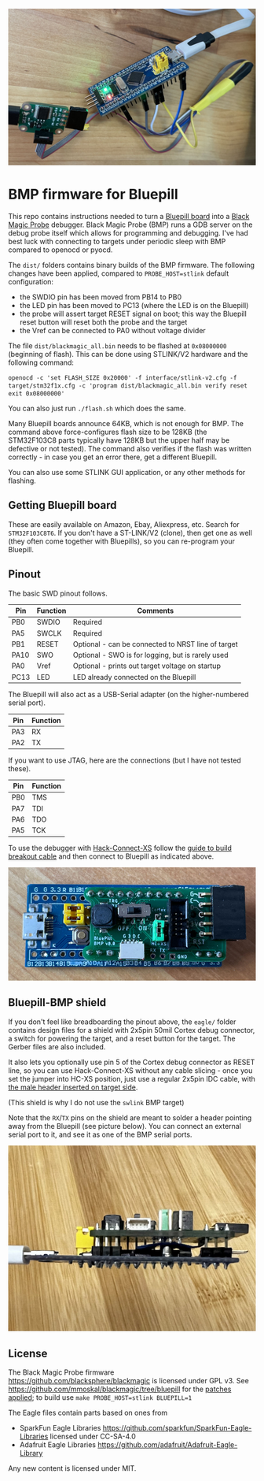![Image of Bluepill used as a BMP debugger](img/bluepill-in-action.jpg)

# BMP firmware for Bluepill

This repo contains instructions needed to turn a [Bluepill board](https://stm32-base.org/boards/STM32F103C8T6-Blue-Pill.html)
into a [Black Magic Probe](https://github.com/blacksphere/blackmagic/wiki) debugger.
Black Magic Probe (BMP) runs a GDB server on the debug probe itself which allows for programming and debugging.
I've had best luck with connecting to targets under periodic sleep with BMP compared to openocd or pyocd.

The `dist/` folders contains binary builds of the BMP firmware.
The following changes have been applied, compared to `PROBE_HOST=stlink` default configuration:
* the SWDIO pin has been moved from PB14 to PB0
* the LED pin has been moved to PC13 (where the LED is on the Bluepill)
* the probe will assert target RESET signal on boot; this way the Bluepill reset button will reset both the probe and the target
* the Vref can be connected to PA0 without voltage divider

The file `dist/blackmagic_all.bin` needs to be flashed at `0x08000000` (beginning of flash).
This can be done using STLINK/V2 hardware and the following command:

```
openocd -c 'set FLASH_SIZE 0x20000' -f interface/stlink-v2.cfg -f target/stm32f1x.cfg -c 'program dist/blackmagic_all.bin verify reset exit 0x08000000'
```

You can also just run `./flash.sh` which does the same.

Many Bluepill boards announce 64KB, which is not enough for BMP.
The command above force-configures flash size to be 128KB
(the STM32F103C8 parts typically have 128KB but the upper half may be defective or not tested).
The command also verifies if the flash was written correctly - in case you get an error there, get a different Bluepill.

You can also use some STLINK GUI application, or any other methods for flashing.

## Getting Bluepill board

These are easily available on Amazon, Ebay, Aliexpress, etc. Search for `STM32F103C8T6`.
If you don't have a ST-LINK/V2 (clone), then get one as well (they often come together with Bluepills),
so you can re-program your Bluepill.

## Pinout

The basic SWD pinout follows.

|Pin |Function| Comments
|----|--------| ------------
|PB0 |SWDIO   | Required
|PA5 |SWCLK   | Required
|PB1 |RESET   | Optional - can be connected to NRST line of target
|PA10|SWO     | Optional - SWO is for logging, but is rarely used
|PA0 |Vref    | Optional - prints out target voltage on startup
|PC13|LED     | LED already connected on the Bluepill

The Bluepill will also act as a USB-Serial adapter (on the higher-numbered serial port).

|Pin |Function|
|----|--------|
|PA3 |RX      |
|PA2 |TX      |

If you want to use JTAG, here are the connections (but I have not tested these).

|Pin |Function|
|----|--------|
|PB0 |TMS     |
|PA7 |TDI     |
|PA6 |TDO     |
|PA5 |TCK     |

To use the debugger with [Hack-Connect-XS](https://arcade.makecode.com/hardware/dbg)
follow the [guide to build breakout cable](https://arcade.makecode.com/hardware/dbg#breakout-cable)
and then connect to Bluepill as indicated above.

![Bluepill BMP shield assembled](img/bluepill-bmp-shield.jpg)


## Bluepill-BMP shield

If you don't feel like breadboarding the pinout above,
the `eagle/` folder contains design files for a shield with 2x5pin 50mil Cortex debug connector,
a switch for powering the target, and a reset button for the target.
The Gerber files are also included.

It also lets you optionally use pin 5 of the Cortex debug connector as RESET line,
so you can use Hack-Connect-XS without any cable slicing - once you set the jumper into HC-XS position,
just use a regular 2x5pin IDC cable, with
[the male header inserted on target side](https://arcade.makecode.com/hardware/dbg#target-end).

(This shield is why I do not use the `swlink` BMP target)

Note that the `RX`/`TX` pins on the shield are meant to solder a header pointing away from the Bluepill
(see picture below).
You can connect an external serial port to it, and see it as one of the BMP serial ports.

![Bluepill BMP shield side view](img/bluepill-bmp-shield-side.jpg)

## License

The Black Magic Probe firmware https://github.com/blacksphere/blackmagic
is licensed under GPL v3.
See https://github.com/mmoskal/blackmagic/tree/bluepill for the
[patches applied](https://github.com/blacksphere/blackmagic/compare/master...mmoskal:bluepill?expand=1);
to build use `make PROBE_HOST=stlink BLUEPILL=1`

The Eagle files contain parts based on ones from 
* SparkFun Eagle Libraries https://github.com/sparkfun/SparkFun-Eagle-Libraries licensed under CC-SA-4.0
* Adafruit Eagle Libraries https://github.com/adafruit/Adafruit-Eagle-Library

Any new content is licensed under MIT.
